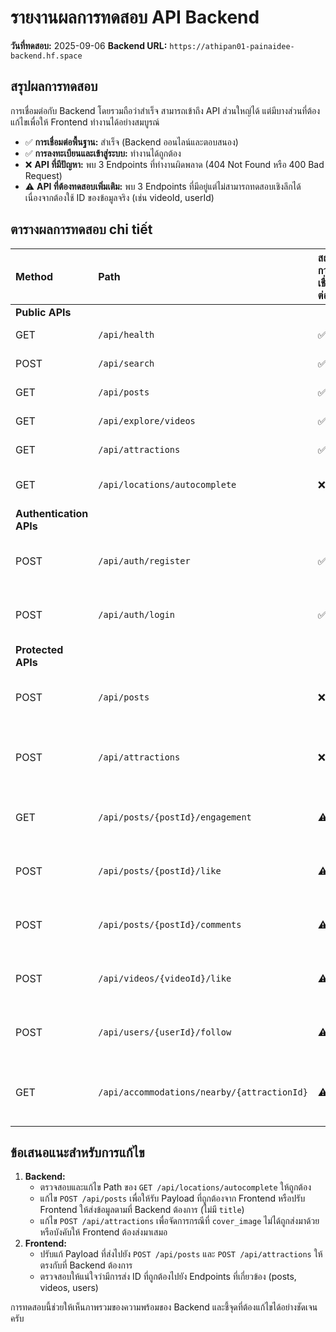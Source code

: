 # รายงานผลการทดสอบ API Backend

**วันที่ทดสอบ:** 2025-09-06
**Backend URL:** `https://athipan01-painaidee-backend.hf.space`

## สรุปผลการทดสอบ

การเชื่อมต่อกับ Backend โดยรวมถือว่าสำเร็จ สามารถเข้าถึง API ส่วนใหญ่ได้ แต่มีบางส่วนที่ต้องแก้ไขเพื่อให้ Frontend ทำงานได้อย่างสมบูรณ์

- ✅ **การเชื่อมต่อพื้นฐาน:** สำเร็จ (Backend ออนไลน์และตอบสนอง)
- ✅ **การลงทะเบียนและเข้าสู่ระบบ:** ทำงานได้ถูกต้อง
- ❌ **API ที่มีปัญหา:** พบ 3 Endpoints ที่ทำงานผิดพลาด (404 Not Found หรือ 400 Bad Request)
- ⚠️ **API ที่ต้องทดสอบเพิ่มเติม:** พบ 3 Endpoints ที่มีอยู่แต่ไม่สามารถทดสอบเชิงลึกได้เนื่องจากต้องใช้ ID ของข้อมูลจริง (เช่น videoId, userId)

## ตารางผลการทดสอบ chi tiết

| Method | Path | สถานะการเชื่อมต่อ | รหัสตอบกลับ | หมายเหตุ / สาเหตุ |
| :--- | :--- | :--- | :--- | :--- |
| **Public APIs** | | | | |
| GET | `/api/health` | ✅ | 200 | ใช้งานได้ ตรงตามคาด |
| POST | `/api/search` | ✅ | 200 | ใช้งานได้ ตรงตามคาด |
| GET | `/api/posts` | ✅ | 200 | ใช้งานได้ ตรงตามคาด |
| GET | `/api/explore/videos` | ✅ | 200 | ใช้งานได้ ตรงตามคาด |
| GET | `/api/attractions` | ✅ | 200 | ใช้งานได้ ตรงตามคาด |
| GET | `/api/locations/autocomplete` | ❌ | 404 | **Path ไม่ถูกต้อง:** ไม่พบ Endpoint นี้ในเซิร์ฟเวอร์ |
| **Authentication APIs** | | | | |
| POST | `/api/auth/register` | ✅ | 201 / 409 | **ทำงานถูกต้อง:** สามารถสร้างผู้ใช้ใหม่ได้ (หรือแจ้งว่ามีอยู่แล้ว) |
| POST | `/api/auth/login` | ✅ | 200 | **ทำงานถูกต้อง:** สามารถล็อกอินและรับ Token ได้ |
| **Protected APIs** | | | | |
| POST | `/api/posts` | ❌ | 400 | **Payload ไม่ถูกต้อง:** Backend ไม่รู้จัก field 'title' ที่ส่งไป |
| POST | `/api/attractions` | ❌ | 400 | **Payload ไม่สมบูรณ์:** Backend ต้องการ field 'cover_image' |
| GET | `/api/posts/{postId}/engagement`| ⚠️ | 404 | **ทดสอบไม่ได้:** ต้องใช้ Post ID จริง (แต่ Endpoint มีอยู่) |
| POST | `/api/posts/{postId}/like` | ⚠️ | 404 | **ทดสอบไม่ได้:** ต้องใช้ Post ID จริง (แต่ Endpoint มีอยู่) |
| POST | `/api/posts/{postId}/comments`| ⚠️ | 404 | **ทดสอบไม่ได้:** ต้องใช้ Post ID จริง (แต่ Endpoint มีอยู่) |
| POST | `/api/videos/{videoId}/like` | ⚠️ | 404 | **ทดสอบไม่ได้:** ต้องใช้ Video ID จริง (แต่ Endpoint มีอยู่) |
| POST | `/api/users/{userId}/follow` | ⚠️ | 404 | **ทดสอบไม่ได้:** ต้องใช้ User ID จริง (แต่ Endpoint มีอยู่) |
| GET | `/api/accommodations/nearby/{attractionId}` | ⚠️ | 404 | **ทดสอบไม่ได้:** ต้องใช้ Attraction ID จริง (แต่ Endpoint มีอยู่) |

## ข้อเสนอแนะสำหรับการแก้ไข

1.  **Backend:**
    *   ตรวจสอบและแก้ไข Path ของ `GET /api/locations/autocomplete` ให้ถูกต้อง
    *   แก้ไข `POST /api/posts` เพื่อให้รับ Payload ที่ถูกต้องจาก Frontend หรือปรับ Frontend ให้ส่งข้อมูลตามที่ Backend ต้องการ (ไม่มี `title`)
    *   แก้ไข `POST /api/attractions` เพื่อจัดการกรณีที่ `cover_image` ไม่ได้ถูกส่งมาด้วย หรือบังคับให้ Frontend ต้องส่งมาเสมอ
2.  **Frontend:**
    *   ปรับแก้ Payload ที่ส่งไปยัง `POST /api/posts` และ `POST /api/attractions` ให้ตรงกับที่ Backend ต้องการ
    *   ตรวจสอบให้แน่ใจว่ามีการส่ง ID ที่ถูกต้องไปยัง Endpoints ที่เกี่ยวข้อง (posts, videos, users)

การทดสอบนี้ช่วยให้เห็นภาพรวมของความพร้อมของ Backend และชี้จุดที่ต้องแก้ไขได้อย่างชัดเจนครับ
